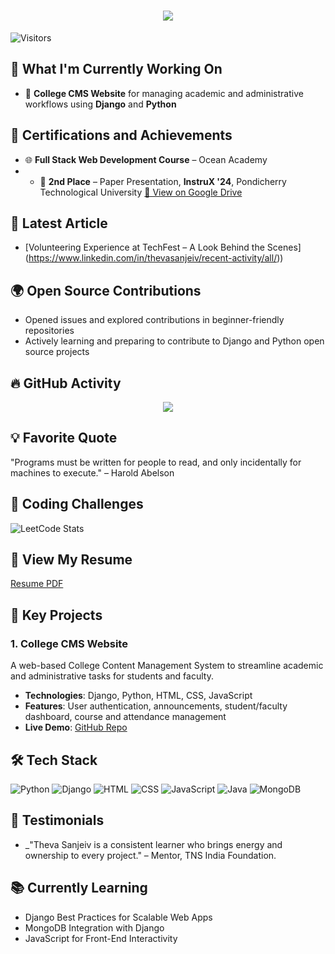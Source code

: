 <h1 align="center">
  <img src="https://readme-typing-svg.demolab.com?font=Fira+Code&weight=600&size=24&pause=1000&color=red&center=true&vCenter=true&random=false&width=435&lines=Hey+there%2C+I'm+Theva+Sanjeiv" />
</h1>

![Visitors](https://komarev.com/ghpvc/?username=ThevaSanjeiv&color=blueviolet)


## 🔨 What I'm Currently Working On

- 🏫 **College CMS Website** for managing academic and administrative workflows using **Django** and **Python**


## 🏅 Certifications and Achievements

- 🌐 **Full Stack Web Development Course** – Ocean Academy
- - 🥈 **2nd Place** – Paper Presentation, **InstruX '24**, Pondicherry Technological University
  [📎 View on Google Drive](https://drive.google.com/drive/folders/1DXEFdt2NXqo9lrO5zvTYGqWKL2FeKWnR)


## 📝 Latest Article

- [Volunteering Experience at TechFest – A Look Behind the Scenes] (https://www.linkedin.com/in/thevasanjeiv/recent-activity/all/))


## 🌍 Open Source Contributions
- Opened issues and explored contributions in beginner-friendly repositories 
- Actively learning and preparing to contribute to Django and Python open source projects


## 🔥 GitHub Activity
<p align="center">
  <img src="https://github-readme-activity-graph.vercel.app/graph?username=ThevaSanjeiv&theme=react-dark&hide_border=false&area=true" />
</p>


## 💡 Favorite Quote
"Programs must be written for people to read, and only incidentally for machines to execute." – Harold Abelson

## 🏅 Coding Challenges

![LeetCode Stats](https://leetcode-stats.vercel.app/api?username=ThevaSanjeiv)


## 📄 View My Resume

[Resume PDF](https://github.com/ThevaSanjeiv/ThevaSanjeiv/raw/main/THEVASANJEIV_FullStackDeveloper_RESUME.pdf)


## 🌟 Key Projects

### 1. College CMS Website
A web-based College Content Management System to streamline academic and administrative tasks for students and faculty.
- **Technologies**: Django, Python, HTML, CSS, JavaScript
- **Features**: User authentication, announcements, student/faculty dashboard, course and attendance management
- **Live Demo**: [GitHub Repo](https://github.com/ThevaSanjeiv/College-CMS)


## 🛠 Tech Stack

![Python](https://img.shields.io/badge/Python-3776AB?style=for-the-badge&logo=python&logoColor=white)
![Django](https://img.shields.io/badge/Django-092E20?style=for-the-badge&logo=django&logoColor=white)
![HTML](https://img.shields.io/badge/HTML5-E34F26?style=for-the-badge&logo=html5&logoColor=white)
![CSS](https://img.shields.io/badge/CSS3-1572B6?style=for-the-badge&logo=css3&logoColor=white)
![JavaScript](https://img.shields.io/badge/JavaScript-F7DF1E?style=for-the-badge&logo=javascript&logoColor=black)
![Java](https://img.shields.io/badge/Java-ED8B00?style=for-the-badge&logo=java&logoColor=white)
![MongoDB](https://img.shields.io/badge/MongoDB-4EA94B?style=for-the-badge&logo=mongodb&logoColor=white)


## 💬 Testimonials

- _"Theva Sanjeiv is a consistent learner who brings energy and ownership to every project." – Mentor, TNS India Foundation.

  
## 📚 Currently Learning

- Django Best Practices for Scalable Web Apps  
- MongoDB Integration with Django  
- JavaScript for Front-End Interactivity

